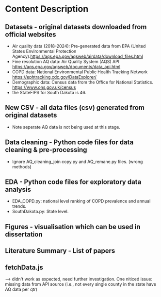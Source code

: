 # Content Description
## Datasets - original datasets downloaded from official websites
- Air quality data (2018-2024): Pre-generated data from EPA (United States Environmental Protection Agency).<https://aqs.epa.gov/aqsweb/airdata/download_files.html>
- Fine resolution AQ data: Air Quality System (AQS) API <https://aqs.epa.gov/aqsweb/documents/data_api.html>
- COPD data: National Environmental Public Health Tracking Network <https://ephtracking.cdc.gov/DataExplorer/>
- Demographic data: Census data from the Office for National Statistics. <https://www.ons.gov.uk/census>
- the StateFIPS for South Dakota is 46.

## New CSV - all data files (csv) generated from original datasets
- Note seperate AQ data is not being used at this stage.

## Data cleaning - Python code files for data cleaning & pre-processing
- Ignore AQ_cleaning_join copy.py and AQ_remane.py files. (wrong methods)

## EDA -  Python code files for exploratory data analysis
- EDA_COPD.py: national level ranking of COPD prevalence and annual trends.
- SouthDakota.py: State level.

## Figures - visualisation which can be used in dissertation

## Literature Summary - List of papers

## fetchData.js 
--> didn't work as expected, need further investigation. One niticed issue: missing data from API source (i.e., not every single county in the state have AQ data per qtr)
